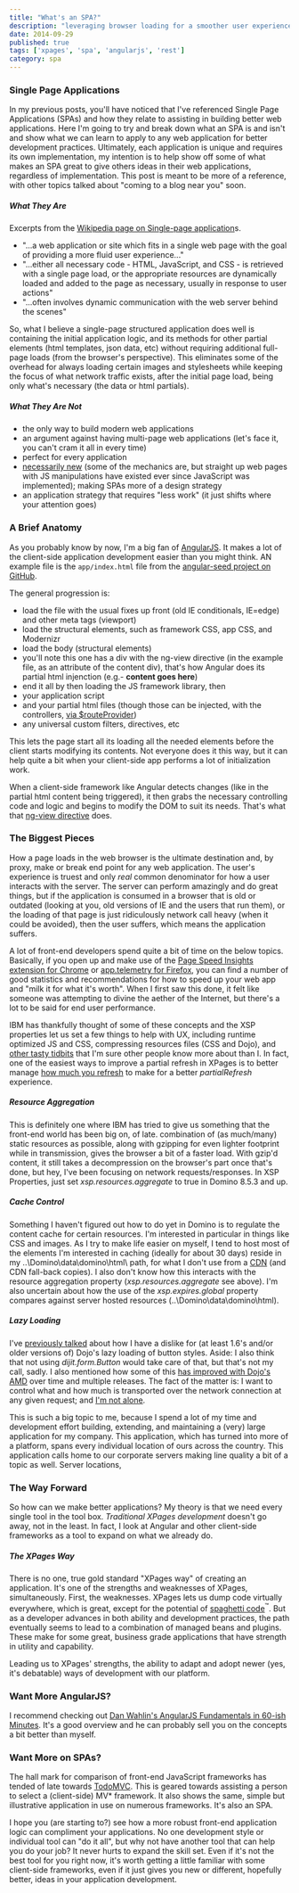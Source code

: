 ```yaml
---
title: "What's an SPA?"
description: "leveraging browser loading for a smoother user experience"
date: 2014-09-29
published: true
tags: ['xpages', 'spa', 'angularjs', 'rest']
category: spa
---
```


### Single Page Applications

In my previous posts, you'll have noticed that I've referenced Single Page Applications (SPAs) and how they relate to assisting in building better web applications. Here I'm going to try and break down what an SPA is and isn't and show what we can learn to apply to any web application for better development practices. Ultimately, each application is unique and requires its own implementation, my intention is to help show off some of what makes an SPA great to give others ideas in their web applications, regardless of implementation. This post is meant to be more of a reference, with other topics talked about "coming to a blog near you" soon.

##### What They Are

Excerpts from the [Wikipedia page on Single-page application](https://en.wikipedia.org/wiki/Single-page_application)s.

- "...a web application or site which fits in a single web page with the goal of providing a more fluid user experience..."
- "...either all necessary code - HTML, JavaScript, and CSS - is retrieved with a single page load, or the appropriate resources are dynamically loaded and added to the page as necessary, usually in response to user actions"
- "...often involves dynamic communication with the web server behind the scenes"

So, what I believe a single-page structured application does well is containing the initial application logic, and its methods for other partial elements (html templates, json data, etc) without requiring additional full-page loads (from the browser's perspective). This eliminates some of the overhead for always loading certain images and stylesheets while keeping the focus of what network traffic exists, after the initial page load, being only what's necessary (the data or html partials).

##### What They Are Not

- the only way to build modern web applications
- an argument against having multi-page web applications (let's face it, you can't cram it all in every time)
- perfect for every application
- [necessarily new](/xpages/rest-is-best/#comment-1609384268) (some of the mechanics are, but straight up web pages with JS manipulations have existed ever since JavaScript was implemented); making SPAs more of a design strategy
- an application strategy that requires "less work" (it just shifts where your attention goes)

### A Brief Anatomy

As you probably know by now, I'm a big fan of [AngularJS](https://angularjs.org/). It makes a lot of the client-side application development easier than you might think. AN example file is the `app/index.html` file from the [angular-seed project on GitHub](https://github.com/angular/angular-seed).

The general progression is:

- load the file with the usual fixes up front (old IE conditionals, IE=edge) and other meta tags (viewport)
- load the structural elements, such as framework CSS, app CSS, and Modernizr
- load the body (structural elements)
- you'll note this one has a div with the ng-view directive (in the example file, as an attribute of the content div), that's how Angular does its partial html injenction (e.g.- **content goes here**)
- end it all by then loading the JS framework library, then
- your application script
- and your partial html files (though those can be injected, with the controllers, [via \$routeProvider](https://docs.angularjs.org/api/ngRoute/provider/$routeProvider))
- any universal custom filters, directives, etc

This lets the page start all its loading all the needed elements before the client starts modifying its contents. Not everyone does it this way, but it can help quite a bit when your client-side app performs a lot of initialization work.

When a client-side framework like Angular detects changes (like in the partial html content being triggered), it then grabs the necessary controlling code and logic and begins to modify the DOM to suit its needs. That's what that [ng-view directive](https://docs.angularjs.org/api/ngRoute/directive/ngView) does.

### The Biggest Pieces

How a page loads in the web browser is the ultimate destination and, by proxy, make or break end point for any web application. The user's experience is truest and only _real_ common denominator for how a user interacts with the server. The server can perform amazingly and do great things, but if the application is consumed in a browser that is old or outdated (looking at you, old versions of IE and the users that run them), or the loading of that page is just ridiculously network call heavy (when it could be avoided), then the user suffers, which means the application suffers.

A lot of front-end developers spend quite a bit of time on the below topics. Basically, if you open up and make use of the [Page Speed Insights extension for Chrome](https://chrome.google.com/webstore/detail/pagespeed-insights-by-goo/gplegfbjlmmehdoakndmohflojccocli?hl=en) or [app.telemetry for Firefox](https://addons.mozilla.org/en-US/firefox/addon/apptelemetry/), you can find a number of good statistics and recommendations for how to speed up your web app and "milk it for what it's worth". When I first saw this done, it felt like someone was attempting to divine the aether of the Internet, but there's a lot to be said for end user performance.

IBM has thankfully thought of some of these concepts and the XSP properties let us set a few things to help with UX, including runtime optimized JS and CSS, compressing resources files (CSS and Dojo), and [other tasty tidbits](https://per.lausten.dk/blog/2012/02/xpages-2-very-easy-performance-optimization-tricks.html) that I'm sure other people know more about than I. In fact, one of the easiest ways to improve a partial refresh in XPages is to better manage [how much you refresh](https://hasselba.ch/blog/?p=1389) to make for a better _partialRefresh_ experience.

##### Resource Aggregation

This is definitely one where IBM has tried to give us something that the front-end world has been big on, of late. combination of (as much/many) static resources as possible, along with gzipping for even lighter footprint while in transmission, gives the browser a bit of a faster load. With gzip'd content, it still takes a decompression on the browser's part once that's done, but hey, I've been focusing on network requests/responses. In XSP Properties, just set _xsp.resources.aggregate_ to true in Domino 8.5.3 and up.

##### Cache Control

Something I haven't figured out how to do yet in Domino is to regulate the content cache for certain resources. I'm interested in particular in things like CSS and images. As I try to make life easier on myself, I tend to host most of the elements I'm interested in caching (ideally for about 30 days) reside in my ..\Domino\data\domino\html\ path, for what I don't use from a [CDN](https://en.wikipedia.org/wiki/Content_delivery_network) (and CDN fall-back copies). I also don't know how this interacts with the resource aggregation property (_xsp.resources.aggregate_ see above). I'm also uncertain about how the use of the _xsp.expires.global_ property compares against server hosted resources (..\Domino\data\domino\html\).

##### Lazy Loading

I've [previously talked](/xpages/rest-is-best/#rest-is-lean) about how I have a dislike for (at least 1.6's and/or older versions of) Dojo's lazy loading of button styles. Aside: I also think that not using _dijit.form.Button_ would take care of that, but that's not my call, sadly. I also mentioned how some of this [has improved with Dojo's AMD](/xpages/rest-is-best/#comment-1605659445) over time and multiple releases. The fact of the matter is: I want to control what and how much is transported over the network connection at any given request; and [I'm not alone](/xpages/rest-is-best/#comment-1599645245).

This is such a big topic to me, because I spend a lot of my time and development effort building, extending, and maintaining a (very) large application for my company. This application, which has turned into more of a platform, spans every individual location of ours across the country. This application calls home to our corporate servers making line quality a bit of a topic as well. Server locations,

### The Way Forward

So how can we make better applications? My theory is that we need every single tool in the tool box. _Traditional XPages development_ doesn't go away, not in the least. In fact, I look at Angular and other client-side frameworks as a tool to expand on what we already do.

##### The XPages Way

There is no one, true gold standard "XPages way" of creating an application. It's one of the strengths and weaknesses of XPages, simultaneously. First, the weaknesses. XPages lets us dump code virtually everywhere, which is great, except for the potential of [spaghetti code](/xpages/unraveling-the-mvc-mysteries/#stop-using-your-xpage-for-application-logic)<sup>&#8482;</sup>. But as a developer advances in both ability and development practices, the path eventually seems to lead to a combination of managed beans and plugins. These make for some great, business grade applications that have strength in utility and capability.

Leading us to XPages' strengths, the ability to adapt and adopt newer (yes, it's debatable) ways of development with our platform.

### Want More AngularJS?

I recommend checking out [Dan Wahlin's AngularJS Fundamentals in 60-ish Minutes](https://www.youtube.com/watch?v=i9MHigUZKEM). It's a good overview and he can probably sell you on the concepts a bit better than myself.

### Want More on SPAs?

The hall mark for comparison of front-end JavaScript frameworks has tended of late towards [TodoMVC](https://todomvc.com/). This is geared towards assisting a person to select a (client-side) MV\* framework. It also shows the same, simple but illustrative application in use on numerous frameworks. It's also an SPA.

I hope you (are starting to?) see how a more robust front-end application logic can compliment your applications. No one development style or individual tool can "do it all", but why not have another tool that can help you do your job? It never hurts to expand the skill set. Even if it's not the best tool for you right now, it's worth getting a little familiar with some client-side frameworks, even if it just gives you new or different, hopefully better, ideas in your application development.

